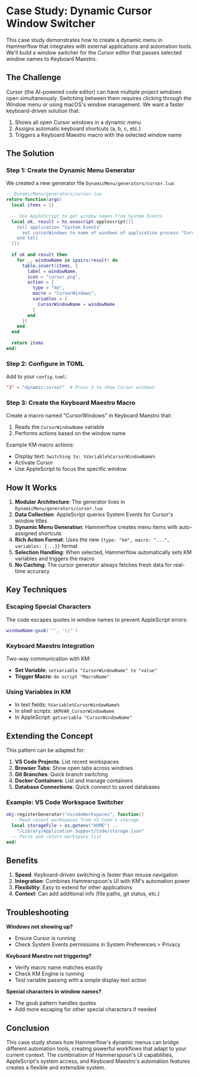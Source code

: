 # Case Study: Dynamic Cursor Window Switcher

This case study demonstrates how to create a dynamic menu in Hammerflow that integrates with external applications and automation tools. We'll build a window switcher for the Cursor editor that passes selected window names to Keyboard Maestro.

## The Challenge

Cursor (the AI-powered code editor) can have multiple project windows open simultaneously. Switching between them requires clicking through the Window menu or using macOS's window management. We want a faster keyboard-driven solution that:

1. Shows all open Cursor windows in a dynamic menu
2. Assigns automatic keyboard shortcuts (a, b, c, etc.)
3. Triggers a Keyboard Maestro macro with the selected window name

## The Solution

### Step 1: Create the Dynamic Menu Generator

We created a new generator file `DynamicMenu/generators/cursor.lua`:

```lua
-- DynamicMenu/generators/cursor.lua
return function(args)
  local items = {}
  
  -- Use AppleScript to get window names from System Events
  local ok, result = hs.osascript.applescript([[
    tell application "System Events"
      set cursorWindows to name of windows of application process "Cursor"
    end tell
  ]])
  
  if ok and result then
    for _, windowName in ipairs(result) do
      table.insert(items, {
        label = windowName,
        icon = "cursor.png",
        action = {
          type = "km",
          macro = "CursorWindows",
          variables = {
            CursorWindowName = windowName
          }
        end
      })
    end
  end
  
  return items
end)
```

### Step 2: Configure in TOML

Add to your `config.toml`:

```toml
"3" = "dynamic:cursor"  # Press 3 to show Cursor windows
```

### Step 3: Create the Keyboard Maestro Macro

Create a macro named "CursorWindows" in Keyboard Maestro that:
1. Reads the `CursorWindowName` variable
2. Performs actions based on the window name

Example KM macro actions:
- Display text: `Switching to: %Variable%CursorWindowName%`
- Activate Cursor
- Use AppleScript to focus the specific window

## How It Works

1. **Modular Architecture**: The generator lives in `DynamicMenu/generators/cursor.lua`
2. **Data Collection**: AppleScript queries System Events for Cursor's window titles
3. **Dynamic Menu Generation**: Hammerflow creates menu items with auto-assigned shortcuts
4. **Rich Action Format**: Uses the new `{type: "km", macro: "...", variables: {...}}` format
5. **Selection Handling**: When selected, Hammerflow automatically sets KM variables and triggers the macro
6. **No Caching**: The cursor generator always fetches fresh data for real-time accuracy

## Key Techniques

### Escaping Special Characters
The code escapes quotes in window names to prevent AppleScript errors:
```lua
windowName:gsub('"', '\\"')
```

### Keyboard Maestro Integration
Two-way communication with KM:
- **Set Variable**: `setvariable "CursorWindowName" to "value"`
- **Trigger Macro**: `do script "MacroName"`

### Using Variables in KM
- In text fields: `%Variable%CursorWindowName%`
- In shell scripts: `$KMVAR_CursorWindowName`
- In AppleScript: `getvariable "CursorWindowName"`

## Extending the Concept

This pattern can be adapted for:

1. **VS Code Projects**: List recent workspaces
2. **Browser Tabs**: Show open tabs across windows
3. **Git Branches**: Quick branch switching
4. **Docker Containers**: List and manage containers
5. **Database Connections**: Quick connect to saved databases

### Example: VS Code Workspace Switcher

```lua
obj:registerGenerator("vscodeWorkspaces", function()
  -- Read recent workspaces from VS Code's storage
  local storageFile = os.getenv("HOME") .. 
    "/Library/Application Support/Code/storage.json"
  -- Parse and return workspace list
end)
```

## Benefits

1. **Speed**: Keyboard-driven switching is faster than mouse navigation
2. **Integration**: Combines Hammerspoon's UI with KM's automation power
3. **Flexibility**: Easy to extend for other applications
4. **Context**: Can add additional info (file paths, git status, etc.)

## Troubleshooting

**Windows not showing up?**
- Ensure Cursor is running
- Check System Events permissions in System Preferences > Privacy

**Keyboard Maestro not triggering?**
- Verify macro name matches exactly
- Check KM Engine is running
- Test variable passing with a simple display text action

**Special characters in window names?**
- The gsub pattern handles quotes
- Add more escaping for other special characters if needed

## Conclusion

This case study shows how Hammerflow's dynamic menus can bridge different automation tools, creating powerful workflows that adapt to your current context. The combination of Hammerspoon's UI capabilities, AppleScript's system access, and Keyboard Maestro's automation features creates a flexible and extensible system.